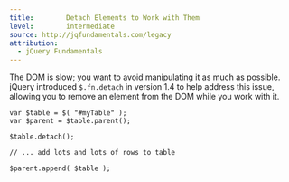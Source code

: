 ```yaml
---
title:        Detach Elements to Work with Them
level:        intermediate
source: http://jqfundamentals.com/legacy
attribution:
  - jQuery Fundamentals
---
```


The DOM is slow; you want to avoid manipulating it as much as possible. jQuery introduced `$.fn.detach` in version 1.4 to help address this issue, allowing you to remove an element from the DOM while you work with it.

```
var $table = $( "#myTable" );
var $parent = $table.parent();

$table.detach();

// ... add lots and lots of rows to table

$parent.append( $table );
```
